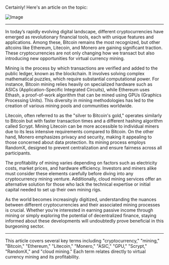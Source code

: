 Certainly! Here's an article on the topic:

![Image](https://github.com/user-attachments/assets/31692037-0104-4703-abd1-696b6a7dd41b)

---

In today’s rapidly evolving digital landscape, different cryptocurrencies have emerged as revolutionary financial tools, each with unique features and applications. Among these, Bitcoin remains the most recognized, but other altcoins like Ethereum, Litecoin, and Monero are gaining significant traction. These cryptocurrencies are not only changing how we transact but also introducing new opportunities for virtual currency mining.

Mining is the process by which transactions are verified and added to the public ledger, known as the blockchain. It involves solving complex mathematical puzzles, which require substantial computational power. For instance, Bitcoin mining relies heavily on specialized hardware such as ASICs (Application-Specific Integrated Circuits), while Ethereum uses Ethash, a proof-of-work algorithm that can be mined using GPUs (Graphics Processing Units). This diversity in mining methodologies has led to the creation of various mining pools and communities worldwide.

Litecoin, often referred to as the "silver to Bitcoin's gold," operates similarly to Bitcoin but with faster transaction times and a different hashing algorithm called Scrypt. Mining Litecoin can be more accessible to individual miners due to its less intensive requirements compared to Bitcoin. On the other hand, Monero emphasizes privacy and security, making it appealing to those concerned about data protection. Its mining process employs RandomX, designed to prevent centralization and ensure fairness across all participants.

The profitability of mining varies depending on factors such as electricity costs, market prices, and hardware efficiency. Investors and miners alike must consider these elements carefully before diving into any cryptocurrency mining venture. Additionally, cloud mining services offer an alternative solution for those who lack the technical expertise or initial capital needed to set up their own mining rigs.

As the world becomes increasingly digitized, understanding the nuances between different cryptocurrencies and their associated mining processes is crucial. Whether you’re interested in earning passive income through mining or simply exploring the potential of decentralized finance, staying informed about these developments will undoubtedly prove beneficial in this burgeoning sector.

--- 

This article covers several key terms including "cryptocurrency," "mining," "Bitcoin," "Ethereum," "Litecoin," "Monero," "ASIC," "GPU," "Scrypt," "RandomX," and "cloud mining." Each term relates directly to virtual currency mining and its profitability.